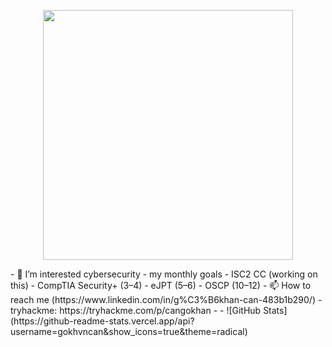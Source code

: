 <p align="center"> <img src="https://media.giphy.com/media/3o7aD2saalBwwftBIY/giphy.gif" width="400"/> </p>
- 👀 I’m interested cybersecurity
- my monthly goals
- ISC2 CC (working on this)
- CompTIA Security+ (3–4)
- eJPT (5–6)
- OSCP (10–12)
- 📫 How to reach me (https://www.linkedin.com/in/g%C3%B6khan-can-483b1b290/)
- tryhackme: https://tryhackme.com/p/cangokhan
- 
- ![GitHub Stats](https://github-readme-stats.vercel.app/api?username=gokhvncan&show_icons=true&theme=radical)


<!---


gokhvncan/gokhvncan is a ✨ special ✨ repository because its `README.md` (this file) appears on your GitHub profile.
You can click the Preview link to take a look at your changes.
--->
